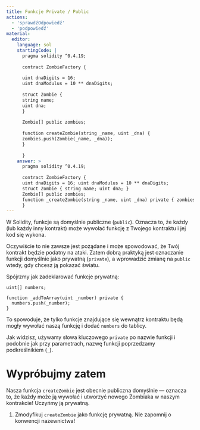 ```yaml
---
title: Funkcje Private / Public
actions:
  - 'sprawdźOdpowiedź'
  - 'podpowiedź'
material:
  editor:
    language: sol
    startingCode: |
      pragma solidity ^0.4.19;
      
      contract ZombieFactory {
      
      uint dnaDigits = 16;
      uint dnaModulus = 10 ** dnaDigits;
      
      struct Zombie {
      string name;
      uint dna;
      }
      
      Zombie[] public zombies;
      
      function createZombie(string _name, uint _dna) {
      zombies.push(Zombie(_name, _dna));
      }
      
      }
    answer: >
      pragma solidity ^0.4.19;
      
      contract ZombieFactory {
      uint dnaDigits = 16; uint dnaModulus = 10 ** dnaDigits;
      struct Zombie { string name; uint dna; }
      Zombie[] public zombies;
      function _createZombie(string _name, uint _dna) private { zombies.push(Zombie(_name, _dna)); }
      }
---
```

W Solidity, funkcje są domyślnie publiczne (`public`). Oznacza to, że każdy (lub każdy inny kontrakt) może wywołać funkcję z Twojego kontraktu i jej kod się wykona.

Oczywiście to nie zawsze jest pożądane i może spowodować, że Twój kontrakt będzie podatny na ataki. Zatem dobrą praktyką jest oznaczanie funkcji domyślnie jako prywatną (`private`), a wprowadzić zmianę na `public` wtedy, gdy chcesz ją pokazać światu.

Spójrzmy jak zadeklarować funkcje prywatną:

    uint[] numbers;
    
    function _addToArray(uint _number) private {
      numbers.push(_number);
    }
    

To spowoduje, że tylko funkcje znajdujące się wewnątrz kontraktu będą mogły wywołać naszą funkcję i dodać `numbers` do tablicy.

Jak widzisz, używamy słowa kluczowego `private` po nazwie funkcji i podobnie jak przy parametrach, nazwę funkcji poprzedzamy podkreślnikiem (`_`).

# Wypróbujmy zatem

Nasza funkcja `createZombie` jest obecnie publiczna domyślnie — oznacza to, że każdy może ją wywołać i utworzyć nowego Zombiaka w naszym kontrakcie! Uczyńmy ją prywatną.

1. Zmodyfikuj `createZombie` jako funkcję prywatną. Nie zapomnij o konwencji nazewnictwa!